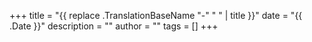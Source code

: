 +++
title = "{{ replace .TranslationBaseName "-" " " | title }}"
date = "{{ .Date }}"
description = ""
author = ""
tags = []
+++
